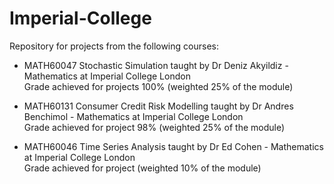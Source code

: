 # Imperial-College

Repository for projects from the following courses:

- MATH60047 Stochastic Simulation taught by Dr Deniz Akyildiz - Mathematics at Imperial College London   
Grade achieved for projects 100% (weighted 25% of the module)

- MATH60131 Consumer Credit Risk Modelling taught by Dr Andres Benchimol - Mathematics at Imperial College London  
Grade achieved for project 98% (weighted 25% of the module)

- MATH60046 Time Series Analysis taught by Dr Ed Cohen - Mathematics at Imperial College London  
Grade achieved for project (weighted 10% of the module)
